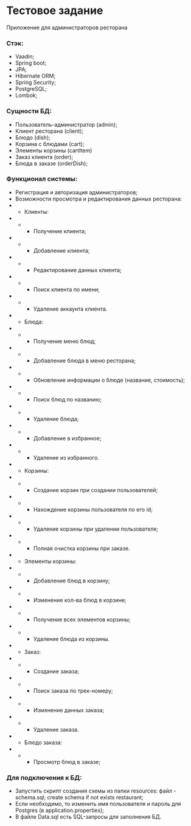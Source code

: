 # Тестовое задание
Приложение для администраторов ресторана

### Стэк:
* Vaadin;
* Spring boot;
* JPA;
* Hibernate ORM;
* Spring Security;
* PostgreSQL;
* Lombok;

### Сущности БД:
* Пользователь-администратор (admin);
* Клиент ресторана (client);
* Блюдо (dish);
* Корзина с блюдами (cart);
* Элементы корзины (cartItem)
* Заказ клиента (order);
* Блюда в заказе (orderDish);

### Функционал системы:
* Регистрация и авторизация администраторов;
* Возможности просмотра и редактирования данных ресторана:
* * Клиенты:
* * * Получение клиента;
* * * Добавление клиента;
* * * Редактирование данных клиента;
* * * Поиск клиента по имени;
* * * Удаление аккаунта клиента.
* * Блюда:
* * * Получение меню блюд;
* * * Добавление блюда в меню ресторана;
* * * Обновление информации о блюде (название, стоимость);
* * * Поиск блюд по названию;
* * * Удаление блюда;
* * * Добавление в избранное;
* * * Удаление из избранного.
* * Корзины:
* * * Создание корзин при создании пользователей;
* * * Нахождение корзины пользователя по его id;
* * * Удаление корзины при удалении пользователя;
* * * Полная очистка корзины при заказе.
* * Элементы корзины:
* * * Добавление блюд в корзину;
* * * Изменение кол-ва блюд в корзине;
* * * Получение всех элементов корзины;
* * * Удаление блюда из корзины.
* * Заказ:
* * * Создание заказа;
* * * Поиск заказа по трек-номеру;
* * * Изменение данных заказа;
* * * Удаление заказа.
* * Блюдо заказа:
* * * Просмотр блюд в заказе;

    

### Для подключения к БД:
* Запустить скрипт создания схемы из папки resources: файл - schema.sql; create schema if not exists restaurant;
* Если необходимо, то изменить имя пользователя и пароль для Postgres (в application.properties);
* В файле Data.sql есть SQL-запросы для заполнения БД.